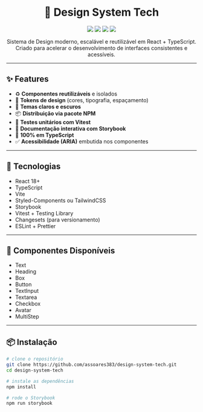 <h1 align="center">
  🚀 Design System Tech
</h1>

<p align="center">
  <img src="https://img.shields.io/badge/React-18.2-blue?style=flat-square&logo=react" />
  <img src="https://img.shields.io/badge/TypeScript-5.0-blue?style=flat-square&logo=typescript" />
  <img src="https://img.shields.io/badge/Storybook-7.0-ff69b4?style=flat-square&logo=storybook" />
  <img src="https://img.shields.io/badge/Styled--Components-💅-purple?style=flat-square" />
</p>

<p align="center">
  Sistema de Design moderno, escalável e reutilizável em React + TypeScript. Criado para acelerar o desenvolvimento de interfaces consistentes e acessíveis.
</p>

---

## ✨ Features

- ♻️ **Componentes reutilizáveis** e isolados
- 🎨 **Tokens de design** (cores, tipografia, espaçamento)
- 🌙 **Temas claros e escuros**
- 📦 **Distribuição via pacote NPM**
- 🧪 **Testes unitários com Vitest**
- 📖 **Documentação interativa com Storybook**
- 🎯 **100% em TypeScript**
- ✅ **Acessibilidade (ARIA)** embutida nos componentes

---

## 🧱 Tecnologias

- React 18+
- TypeScript
- Vite
- Styled-Components ou TailwindCSS
- Storybook
- Vitest + Testing Library
- Changesets (para versionamento)
- ESLint + Prettier

---

## 🧩 Componentes Disponíveis

- Text
- Heading
- Box
- Button
- TextInput
- Textarea
- Checkbox
- Avatar
- MultiStep

___

## 📦 Instalação

```bash
# clone o repositório
git clone https://github.com/assoares383/design-system-tech.git
cd design-system-tech

# instale as dependências
npm install

# rode o Storybook
npm run storybook
